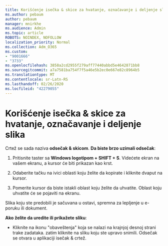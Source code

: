 ```yaml
---
title: Korišćenje isečka & skice za hvatanje, označavanje i deljenje slika
ms.author: pebaum
author: pebaum
manager: mnirkhe
ms.audience: Admin
ms.topic: article
ROBOTS: NOINDEX, NOFOLLOW
localization_priority: Normal
ms.collection: Adm_O365
ms.custom:
- "9001666"
- "3733"
ms.openlocfilehash: 3858a2cd2955f279aff77440abbd5e4642871bb8
ms.sourcegitcommit: a7a7581ba754f7f5a46e5b2ec0e667e82c8964b5
ms.translationtype: MT
ms.contentlocale: sr-Latn-RS
ms.lasthandoff: 02/26/2020
ms.locfileid: "42279055"
---
```

# <a name="use-snip--sketch-to-capture-mark-up-and-share-images"></a>Korišćenje isečka & skice za hvatanje, označavanje i deljenje slika

Crtež se sada naziva **odsečak & skicom**. **Da biste brzo uzimali odsečak**:

1. Pritisnite taster sa **Windows logotipom + SHIFT + S**. Videćete ekran na vašem ekranu, a kursor će biti prikazan kao krst. 

2. Odaberite tačku na ivici oblasti koju želite da kopirate i kliknite dvaput na kursor. 

3. Pomerite kursor da biste istakli oblast koju želite da uhvatite. Oblast koju uhvatite će se pojaviti na ekranu.

Slika koju ste predobili je sačuvana u ostavi, spremna za lepljenje u e-poruku ili dokument. 

**Ako želite da uredite ili prikažete sliku**: 

- Kliknite na ikonu "obaveštenja" koja se nalazi na krajnjoj desnoj strani trake zadataka. zatim kliknite na sliku koju ste upravo snimili. Odsečak se otvara u aplikaciji isečak & crtež.
